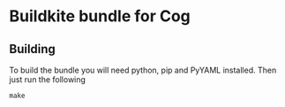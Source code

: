 # Buildkite bundle for Cog

## Building

To build the bundle you will need python, pip and PyYAML installed. Then just run the following

```
make
```
